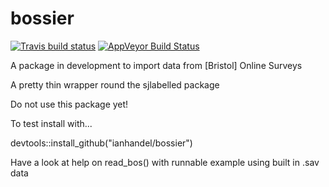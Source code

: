 # bossier

[![Travis build status](https://travis-ci.org/ianhandel/bossier.svg?branch=master)](https://travis-ci.org/ianhandel/bossier)
[![AppVeyor Build Status](https://ci.appveyor.com/api/projects/status/github/ianhandel/bossier?branch=master&svg=true)](https://ci.appveyor.com/project/ianhandel/bossier)


A package in development to import data from [Bristol] Online Surveys

A pretty thin wrapper round the sjlabelled package

Do not use this package yet!

To test install with...

devtools::install_github("ianhandel/bossier")

Have a look at help on read_bos() with runnable example using built in .sav data
